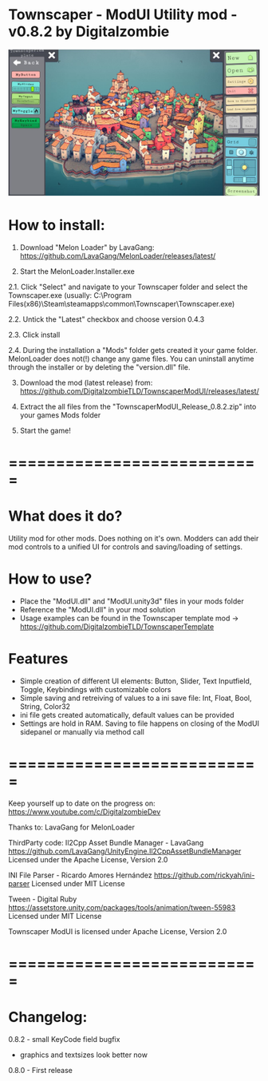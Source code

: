 Townscaper - ModUI Utility mod - v0.8.2 by Digitalzombie
===========================================================

![Screenshot](https://github.com/DigitalzombieTLD/TownscaperModUI/raw/master/ModUI.JPG)

How to install:
===============

1. Download "Melon Loader" by LavaGang:
https://github.com/LavaGang/MelonLoader/releases/latest/

2. Start the MelonLoader.Installer.exe

2.1. Click "Select" and navigate to your Townscaper folder and select the Townscaper.exe (usually: C:\Program Files(x86)\Steam\steamapps\common\Townscaper\Townscaper.exe)

2.2. Untick the "Latest" checkbox and choose version 0.4.3

2.3. Click install 

2.4. During the installation a "Mods" folder gets created it your game folder. MelonLoader does not(!) change any game files. 
	 You can uninstall anytime through the installer or by deleting the "version.dll" file.

3. Download the mod (latest release) from: https://github.com/DigitalzombieTLD/TownscaperModUI/releases/latest/

4. Extract the all files from the "TownscaperModUI_Release_0.8.2.zip" into your games Mods folder

5. Start the game! 

===========================
===========================

What does it do?
=================

Utility mod for other mods. Does nothing on it's own.
Modders can add their mod controls to a unified UI for controls and saving/loading of settings.


How to use?
=================

- Place the "ModUI.dll" and "ModUI.unity3d" files in your mods folder
- Reference the "ModUI.dll" in your mod solution
- Usage examples can be found in the Townscaper template mod -> https://github.com/DigitalzombieTLD/TownscaperTemplate 


Features
=================

- Simple creation of different UI elements: Button, Slider, Text Inputfield, Toggle, Keybindings with customizable colors
- Simple saving and retreiving of values to a ini save file: Int, Float, Bool, String, Color32
- ini file gets created automatically, default values can be provided
- Settings are hold in RAM. Saving to file happens on closing of the ModUI sidepanel or manually via method call

===========================
===========================


Keep yourself up to date on the progress on:
https://www.youtube.com/c/DigitalzombieDev

Thanks to:
LavaGang for MelonLoader

ThirdParty  code:
Il2Cpp Asset Bundle Manager - LavaGang
https://github.com/LavaGang/UnityEngine.Il2CppAssetBundleManager
Licensed under the Apache License, Version 2.0

INI File Parser - Ricardo Amores Hernández
https://github.com/rickyah/ini-parser
Licensed under MIT License

Tween - Digital Ruby 
https://assetstore.unity.com/packages/tools/animation/tween-55983
Licensed under MIT License

Townscaper ModUI is licensed under Apache License, Version 2.0

===========================
===========================

Changelog:
==========
0.8.2	- small KeyCode field bugfix
- graphics and textsizes look better now

0.8.0	- First release
